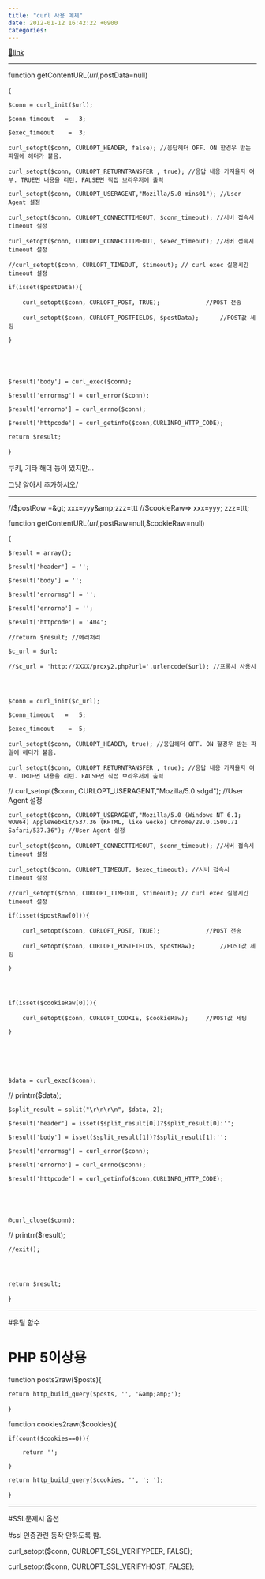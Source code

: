 ```yaml
---
title: "curl 사용 예제"
date: 2012-01-12 16:42:22 +0900
categories: 
---
```

[🔗link](http://www.mins01.com/mh/tech/read/754)
***


function getContentURL($url,$postData=null)

{

	$conn = curl_init($url);

	$conn_timeout	=	3;

	$exec_timeout	 =	3;

	curl_setopt($conn, CURLOPT_HEADER, false); //응답헤더 OFF. ON 할경우 받는 파일에 헤더가 붙음.

	curl_setopt($conn, CURLOPT_RETURNTRANSFER , true); //응답 내용 가져올지 여부. TRUE면 내용을 리턴. FALSE면 직접 브라우저에 출력

	curl_setopt($conn, CURLOPT_USERAGENT,"Mozilla/5.0 mins01"); //User Agent 설정

	curl_setopt($conn, CURLOPT_CONNECTTIMEOUT, $conn_timeout); //서버 접속시 timeout 설정

	curl_setopt($conn, CURLOPT_CONNECTTIMEOUT, $exec_timeout); //서버 접속시 timeout 설정

	//curl_setopt($conn, CURLOPT_TIMEOUT, $timeout); // curl exec 실행시간 timeout 설정

	if(isset($postData)){

		curl_setopt($conn, CURLOPT_POST, TRUE);				//POST 전송

		curl_setopt($conn, CURLOPT_POSTFIELDS, $postData);		//POST값 세팅

	}

	

	

	$result['body'] = curl_exec($conn);

	$result['errormsg'] = curl_error($conn);

	$result['errorno'] = curl_errno($conn);

	$result['httpcode'] = curl_getinfo($conn,CURLINFO_HTTP_CODE);

	return $result;

}

  


쿠키, 기타 해더 등이 있지만...

그냥 알아서 추가하시오/

  
  


- - - - - -

//$postRow =&gt; xxx=yyy&amp;zzz=ttt  
//$cookieRaw=&gt; xxx=yyy; zzz=ttt;

  


function getContentURL($url,$postRaw=null,$cookieRaw=null)

{

	$result = array();

	$result['header'] = '';

	$result['body'] = '';

	$result['errormsg'] = '';

	$result['errorno'] = '';

	$result['httpcode'] = '404';

	//return $result; //에러처리

	$c_url = $url;

	//$c_url = 'http://XXXX/proxy2.php?url='.urlencode($url); //프록시 사용시

  


	$conn = curl_init($c_url);

	$conn_timeout	=	5;

	$exec_timeout	 =	5;

	curl_setopt($conn, CURLOPT_HEADER, true); //응답헤더 OFF. ON 할경우 받는 파일에 헤더가 붙음.

	curl_setopt($conn, CURLOPT_RETURNTRANSFER , true); //응답 내용 가져올지 여부. TRUE면 내용을 리턴. FALSE면 직접 브라우저에 출력

//	curl_setopt($conn, CURLOPT_USERAGENT,"Mozilla/5.0 sdgd"); //User Agent 설정

	curl_setopt($conn, CURLOPT_USERAGENT,"Mozilla/5.0 (Windows NT 6.1; WOW64) AppleWebKit/537.36 (KHTML, like Gecko) Chrome/28.0.1500.71 Safari/537.36"); //User Agent 설정

	curl_setopt($conn, CURLOPT_CONNECTTIMEOUT, $conn_timeout); //서버 접속시 timeout 설정

	curl_setopt($conn, CURLOPT_TIMEOUT, $exec_timeout); //서버 접속시 timeout 설정

	//curl_setopt($conn, CURLOPT_TIMEOUT, $timeout); // curl exec 실행시간 timeout 설정

	if(isset($postRaw[0])){

		curl_setopt($conn, CURLOPT_POST, TRUE);				//POST 전송

		curl_setopt($conn, CURLOPT_POSTFIELDS, $postRaw);		//POST값 세팅

	}

  


	if(isset($cookieRaw[0])){

		curl_setopt($conn, CURLOPT_COOKIE, $cookieRaw);		//POST값 세팅

	}

  


	

	$data = curl_exec($conn);

//	printrr($data);

	$split_result = split("\r\n\r\n", $data, 2);

	$result['header'] = isset($split_result[0])?$split_result[0]:'';

	$result['body'] = isset($split_result[1])?$split_result[1]:'';

	$result['errormsg'] = curl_error($conn);

	$result['errorno'] = curl_errno($conn);

	$result['httpcode'] = curl_getinfo($conn,CURLINFO_HTTP_CODE);

  
  


	@curl_close($conn);

  


//	printrr($result);

	//exit();

  


	return $result;

}



- - - - - -



#유틸 함수

# PHP 5이상용

function posts2raw($posts){

	return http_build_query($posts, '', '&amp;amp;'); 

}

function cookies2raw($cookies){

	if(count($cookies==0)){

		return '';

	}

	return http_build_query($cookies, '', '; '); 

}



  
- - - - - -

#SSL문제시 옵션

  


#ssl 인증관련 동작 안하도록 함.

curl_setopt($conn, CURLOPT_SSL_VERIFYPEER, FALSE);

curl_setopt($conn, CURLOPT_SSL_VERIFYHOST, FALSE);




